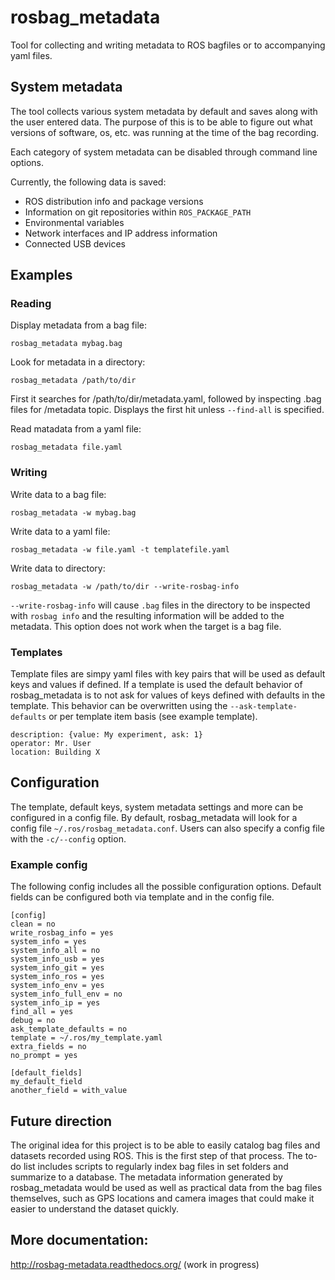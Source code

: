 # rosbag_metadata
Tool for collecting and writing metadata to ROS bagfiles or to accompanying
yaml files.

## System metadata

The tool collects various system metadata by default and saves along with the
user entered data. The purpose of this is to be able to figure out what
versions of software, os, etc. was running at the time of the bag recording.

Each category of system metadata can be disabled through command line options.

Currently, the following data is saved:

* ROS distribution info and package versions
* Information on git repositories within ```ROS_PACKAGE_PATH```
* Environmental variables
* Network interfaces and IP address information
* Connected USB devices

## Examples

### Reading

Display metadata from a bag file:

```rosbag_metadata mybag.bag```

Look for metadata in a directory:

```rosbag_metadata /path/to/dir```

First it searches for /path/to/dir/metadata.yaml, followed by
 inspecting .bag files for /metadata topic. Displays the first hit unless
```--find-all``` is specified.

Read matadata from a yaml file:

```rosbag_metadata file.yaml```

### Writing

Write data to a bag file:

```rosbag_metadata -w mybag.bag```

Write data to a yaml file:

```rosbag_metadata -w file.yaml -t templatefile.yaml```

Write data to directory:

```rosbag_metadata -w /path/to/dir --write-rosbag-info```

```--write-rosbag-info``` will cause ```.bag``` files in the directory to be
inspected with ```rosbag info``` and the resulting information will be added to
the metadata. This option does not work when the target is a bag file.

### Templates

Template files are simpy yaml files with key pairs that will be used as default
keys and values if defined. If a template is used the default behavior of
rosbag_metadata is to not ask for values of keys defined with defaults in the
template. This behavior can be overwritten using the ```--ask-template-defaults```
or per template item basis (see example template).

```
description: {value: My experiment, ask: 1}
operator: Mr. User
location: Building X
```

## Configuration

The template, default keys, system metadata settings and more can be configured
in a config file. By default, rosbag_metadata will look for a config file
```~/.ros/rosbag_metadata.conf```. Users can also specify a config file with the
```-c/--config``` option.

### Example config

The following config includes all the possible configuration options.
Default fields can be configured both via template and in the config file.

```
[config]
clean = no
write_rosbag_info = yes
system_info = yes
system_info_all = no
system_info_usb = yes
system_info_git = yes
system_info_ros = yes
system_info_env = yes
system_info_full_env = no
system_info_ip = yes
find_all = yes
debug = no
ask_template_defaults = no
template = ~/.ros/my_template.yaml
extra_fields = no
no_prompt = yes

[default_fields]
my_default_field
another_field = with_value
```

## Future direction

The original idea for this project is to be able to easily catalog bag files and datasets
recorded using ROS. This is the first step of that process. The to-do list includes
scripts to regularly index bag files in set folders and summarize to a database.
The metadata information generated by rosbag_metadata would be used as well as practical
data from the bag files themselves, such as GPS locations and camera images that could
make it easier to understand the dataset quickly.

## More documentation:

http://rosbag-metadata.readthedocs.org/ (work in progress)
